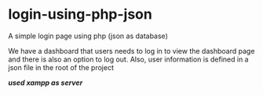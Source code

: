 # login-using-php-json
A simple login page using php (json as database)

We have a dashboard that users needs to log in to view the dashboard page and there is also an option to log out.
Also, user information is defined in a json file in the root of the project

***used xampp as server***
